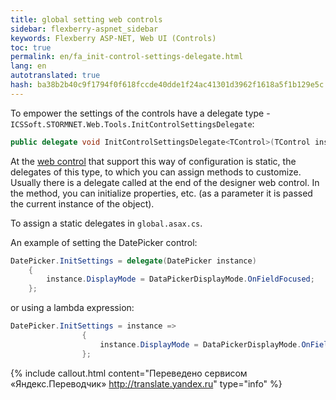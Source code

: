 ```yaml
--- 
title: global setting web controls 
sidebar: flexberry-aspnet_sidebar 
keywords: Flexberry ASP-NET, Web UI (Controls) 
toc: true 
permalink: en/fa_init-control-settings-delegate.html 
lang: en 
autotranslated: true 
hash: ba38b2b40c9f1794f0f618fccde40dde1f24ac41301d3962f1618a5f1b129e5c 
--- 
```


To empower the settings of the controls have a delegate type - `ICSSoft.STORMNET.Web.Tools.InitControlSettingsDelegate`: 

```csharp
public delegate void InitControlSettingsDelegate<TControl>(TControl instance) where TControl : Control;
``` 

At the [web control](fa_web-controls.html) that support this way of configuration is static, the delegates of this type, to which you can assign methods to customize. Usually there is a delegate called at the end of the designer web control. In the method, you can initialize properties, etc. (as a parameter it is passed the current instance of the object). 

To assign a static delegates in `global.asax.cs`. 

An example of setting the DatePicker control: 

```csharp
DatePicker.InitSettings = delegate(DatePicker instance)
    {
        instance.DisplayMode = DataPickerDisplayMode.OnFieldFocused;
    };
``` 

or using a lambda expression: 

```csharp
DatePicker.InitSettings = instance =>
                {
                    instance.DisplayMode = DataPickerDisplayMode.OnFieldFocused;
                };
``` 



{% include callout.html content="Переведено сервисом «Яндекс.Переводчик» <http://translate.yandex.ru>" type="info" %}